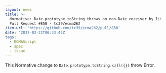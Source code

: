 ```yaml
---
layout: news
title: >-
  Normative: Date.prototype.toString throws on non-Date receiver by littledan ·
  Pull Request #850 · tc39/ecma262
item-url: 'https://github.com/tc39/ecma262/pull/850'
date: '2017-03-22T06:33:45Z'
tags:
  - ECMAScript
  - spec
  - issue
---
```

This Normative change to  `Date.prototype.toString.call({})` throw Error.
